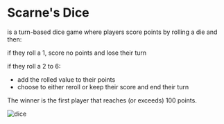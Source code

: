 # Scarne's Dice

is a turn-based dice game where players score points by rolling a die and then:

if they roll a 1, score no points and lose their turn

if they roll a 2 to 6:
- add the rolled value to their points
- choose to either reroll or keep their score and end their turn

The winner is the first player that reaches (or exceeds) 100 points.

![dice](gifs/scarnes_dice.gif)

